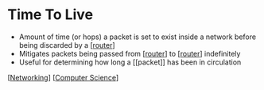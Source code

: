 # Time To Live

- Amount of time (or hops) a packet is set to exist inside a network before being discarded by a [[router]]
- Mitigates packets being passed from [[router]] to [[router]] indefinitely
- Useful for determining how long a [[packet]] has been in circulation

[[Networking]] [[Computer Science]]

[//begin]: # "Autogenerated link references for markdown compatibility"
[router]: router "Router"
[router]: router "Router"
[router]: router "Router"
[Networking]: networking "Networking"
[Computer Science]: computer-science "Computer Science"
[//end]: # "Autogenerated link references"